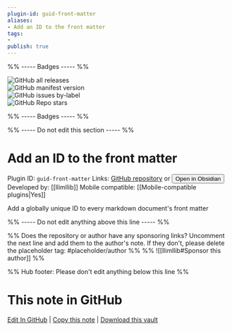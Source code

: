 ```yaml
---
plugin-id: guid-front-matter
aliases:
- Add an ID to the front matter
tags: 
- 
publish: true
---
```


%% ----- Badges ----- %%

![GitHub all releases](https://img.shields.io/github/downloads/llimllib/obsidian-guid-plugin/total?color=573E7A&logo=github&style=for-the-badge)   
![GitHub manifest version](https://img.shields.io/github/manifest-json/v/llimllib/obsidian-guid-plugin?color=573E7A&logo=github&style=for-the-badge)   
![GitHub issues by-label](https://img.shields.io/github/issues/llimllib/obsidian-guid-plugin/help%20wanted?color=573E7A&logo=github&style=for-the-badge)   
![GitHub Repo stars](https://img.shields.io/github/stars/llimllib/obsidian-guid-plugin?color=573E7A&logo=github&style=for-the-badge)

%% ----- Badges ----- %%

%% ----- Do not edit this section ----- %%

# Add an ID to the front matter

Plugin ID: `guid-front-matter`
Links: [GitHub repository](https://github.com/llimllib/obsidian-guid-plugin) or [<button id=HH>Open in Obsidian</button>](obsidian://show-plugin?id=guid-front-matter)
Developed by: [[llimllib]]
Mobile compatible: [[Mobile-compatible plugins|Yes]]

Add a globally unique ID to every markdown document's front matter

%% ----- Do not edit anything above this line ----- %% 

%% Does the repository or author have any sponsoring links? Uncomment the next line and add them to the author's note. If they don't, please delete the placeholder tag: #placeholder/author %%
%% ![[llimllib#Sponsor this author]] %%

%% Hub footer: Please don't edit anything below this line %%

# This note in GitHub

<span class="git-footer">[Edit In GitHub](https://github.dev/obsidian-community/obsidian-hub/blob/main/02%20-%20Community%20Expansions/02.05%20All%20Community%20Expansions/Plugins/guid-front-matter.md "git-hub-edit-note") | [Copy this note](https://raw.githubusercontent.com/obsidian-community/obsidian-hub/main/02%20-%20Community%20Expansions/02.05%20All%20Community%20Expansions/Plugins/guid-front-matter.md "git-hub-copy-note") | [Download this vault](https://github.com/obsidian-community/obsidian-hub/archive/refs/heads/main.zip "git-hub-download-vault") </span>
